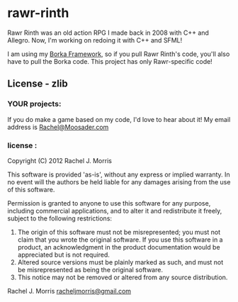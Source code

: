 rawr-rinth
==========

Rawr Rinth was an old action RPG I made back in 2008 with C++ and Allegro.
Now, I'm working on redoing it with C++ and SFML!

I am using my [Borka Framework](https://github.com/Moosader/borka), 
so if you pull Rawr Rinth's code, you'll also have to pull the Borka code.
This project has only Rawr-specific code!

License - zlib
--------------

### YOUR projects:
If you do make a game based on my code, I'd love to hear about it! My email address is Rachel@Moosader.com 

### license :

Copyright (C) 2012 Rachel J. Morris

This software is provided 'as-is', without any express or implied
warranty.  In no event will the authors be held liable for any damages
arising from the use of this software.

Permission is granted to anyone to use this software for any purpose,
including commercial applications, and to alter it and redistribute it
freely, subject to the following restrictions:

1. The origin of this software must not be misrepresented; you must not
   claim that you wrote the original software. If you use this software
   in a product, an acknowledgment in the product documentation would be
   appreciated but is not required.
2. Altered source versions must be plainly marked as such, and must not be
   misrepresented as being the original software.
3. This notice may not be removed or altered from any source distribution.

Rachel J. Morris racheljmorris@gmail.com

